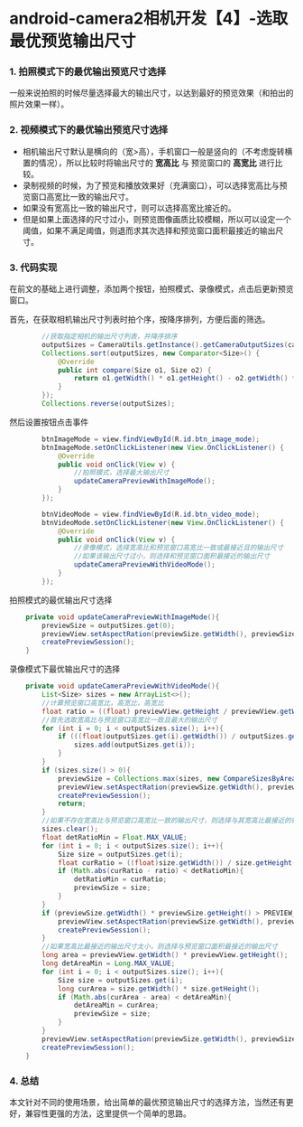 # android-camera2相机开发【4】-选取最优预览输出尺寸

### 1. 拍照模式下的最优输出预览尺寸选择

一般来说拍照的时候尽量选择最大的输出尺寸，以达到最好的预览效果（和拍出的照片效果一样）。

### 2. 视频模式下的最优输出预览尺寸选择

* 相机输出尺寸默认是横向的（宽>高），手机窗口一般是竖向的（不考虑旋转横置的情况），所以比较时将输出尺寸的 __宽高比__ 与 预览窗口的 __高宽比__ 进行比较。 
* 录制视频的时候，为了预览和播放效果好（充满窗口），可以选择宽高比与预览窗口高宽比一致的输出尺寸。
* 如果没有宽高比一致的输出尺寸，则可以选择高宽比接近的。
* 但是如果上面选择的尺寸过小，则预览图像画质比较模糊，所以可以设定一个阈值，如果不满足阈值，则退而求其次选择和预览窗口面积最接近的输出尺寸。

### 3. 代码实现

在前文的基础上进行调整，添加两个按钮，拍照模式、录像模式，点击后更新预览窗口。

首先，在获取相机输出尺寸列表时拍个序，按降序排列，方便后面的筛选。

```java
        //获取指定相机的输出尺寸列表，并降序排序
        outputSizes = CameraUtils.getInstance().getCameraOutputSizes(cameraId, SurfaceTexture.class);
        Collections.sort(outputSizes, new Comparator<Size>() {
            @Override
            public int compare(Size o1, Size o2) {
                return o1.getWidth() * o1.getHeight() - o2.getWidth() * o2.getHeight();
            }
        });
        Collections.reverse(outputSizes);
```

然后设置按钮点击事件

```java
        btnImageMode = view.findViewById(R.id.btn_image_mode);
        btnImageMode.setOnClickListener(new View.OnClickListener() {
            @Override
            public void onClick(View v) {
                //拍照模式，选择最大输出尺寸
                updateCameraPreviewWithImageMode();
            }
        });

        btnVideoMode = view.findViewById(R.id.btn_video_mode);
        btnVideoMode.setOnClickListener(new View.OnClickListener() {
            @Override
            public void onClick(View v) {
                //录像模式，选择宽高比和预览窗口高宽比一致或最接近且的输出尺寸
                //如果该输出尺寸过小，则选择和预览窗口面积最接近的输出尺寸
                updateCameraPreviewWithVideoMode();
            }
        });
```

拍照模式的最优输出尺寸选择

```java
    private void updateCameraPreviewWithImageMode(){
        previewSize = outputSizes.get(0);
        previewView.setAspectRation(previewSize.getWidth(), previewSize.getHeight());
        createPreviewSession();
    }
```

录像模式下最优输出尺寸的选择

```java
    private void updateCameraPreviewWithVideoMode(){
        List<Size> sizes = new ArrayList<>();
        //计算预览窗口高宽比，高宽比，高宽比
        float ratio = ((float) previewView.getHeight / previewView.getWidth());
        //首先选取宽高比与预览窗口高宽比一致且最大的输出尺寸
        for (int i = 0; i < outputSizes.size(); i++){
            if (((float)outputSizes.get(i).getWidth()) / outputSizes.get(i).getHeight() == ratio){
                sizes.add(outputSizes.get(i));
            }
        }
        if (sizes.size() > 0){
            previewSize = Collections.max(sizes, new CompareSizesByArea());
            previewView.setAspectRation(previewSize.getWidth(), previewSize.getHeight());
            createPreviewSession();
            return;
        }
        //如果不存在宽高比与预览窗口高宽比一致的输出尺寸，则选择与其宽高比最接近的输出尺寸
        sizes.clear();
        float detRatioMin = Float.MAX_VALUE;
        for (int i = 0; i < outputSizes.size(); i++){
            Size size = outputSizes.get(i);
            float curRatio = ((float)size.getWidth()) / size.getHeight();
            if (Math.abs(curRatio - ratio) < detRatioMin){
                detRatioMin = curRatio;
                previewSize = size;
            }
        }
        if (previewSize.getWidth() * previewSize.getHeight() > PREVIEW_SIZE_MIN){
            previewView.setAspectRation(previewSize.getWidth(), previewSize.getHeight());
            createPreviewSession();
        }
        //如果宽高比最接近的输出尺寸太小，则选择与预览窗口面积最接近的输出尺寸
        long area = previewView.getWidth() * previewView.getHeight();
        long detAreaMin = Long.MAX_VALUE;
        for (int i = 0; i < outputSizes.size(); i++){
            Size size = outputSizes.get(i);
            long curArea = size.getWidth() * size.getHeight();
            if (Math.abs(curArea - area) < detAreaMin){
                detAreaMin = curArea;
                previewSize = size;
            }
        }
        previewView.setAspectRation(previewSize.getWidth(), previewSize.getHeight());
        createPreviewSession();
    }
```

### 4. 总结

本文针对不同的使用场景，给出简单的最优预览输出尺寸的选择方法，当然还有更好，兼容性更强的方法，这里提供一个简单的思路。